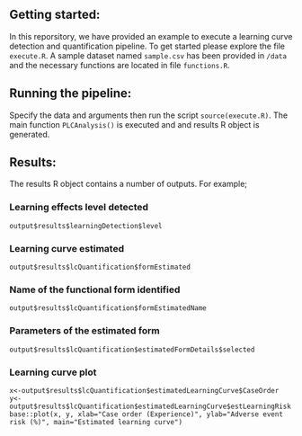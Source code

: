 ## Getting started:
In this reporsitory, we have provided an example to execute a learning curve detection and quantification pipeline. To get started please explore the file `execute.R`. A sample dataset named `sample.csv` has been provided in `/data` and the necessary functions are located in file `functions.R`.

## Running the pipeline:  
Specify the data and arguments then run the script `source(execute.R)`. The main function `PLCAnalysis()` is executed and and results R object is generated.  

## Results:  
The results R object contains a number of outputs. For example;  

### Learning effects level detected  
`output$results$learningDetection$level`  

### Learning curve estimated  
`output$results$lcQuantification$formEstimated`  

### Name of the functional form identified  
`output$results$lcQuantification$formEstimatedName`  

### Parameters of the estimated form  
`output$results$lcQuantification$estimatedFormDetails$selected`  

### Learning curve plot  
`x<-output$results$lcQuantification$estimatedLearningCurve$CaseOrder`  
`y<-output$results$lcQuantification$estimatedLearningCurve$estLearningRisk`  
`base::plot(x, y, xlab="Case order (Experience)", ylab="Adverse event risk (%)", main="Estimated learning curve")`  
